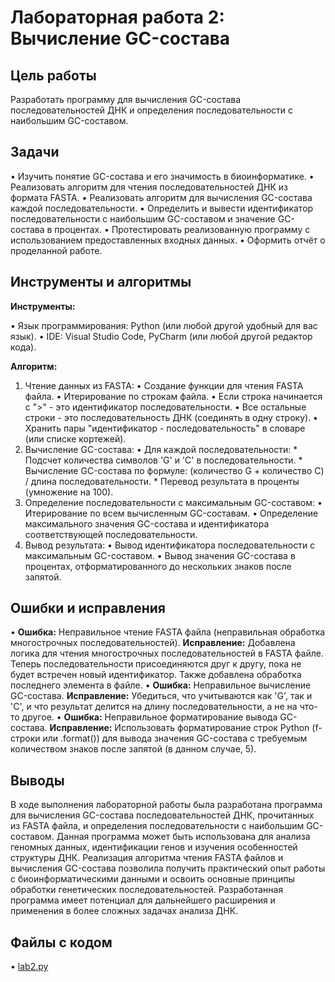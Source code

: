 # Лабораторная работа 2: Вычисление GC-состава

## Цель работы

Разработать программу для вычисления GC-состава последовательностей ДНК и определения последовательности с наибольшим GC-составом.

## Задачи

•   Изучить понятие GC-состава и его значимость в биоинформатике.
•   Реализовать алгоритм для чтения последовательностей ДНК из формата FASTA.
•   Реализовать алгоритм для вычисления GC-состава каждой последовательности.
•   Определить и вывести идентификатор последовательности с наибольшим GC-составом и значение GC-состава в процентах.
•   Протестировать реализованную программу с использованием предоставленных входных данных.
•   Оформить отчёт о проделанной работе.

## Инструменты и алгоритмы

**Инструменты:**

•   Язык программирования: Python (или любой другой удобный для вас язык).
•   IDE: Visual Studio Code, PyCharm (или любой другой редактор кода).

**Алгоритм:**

1.  Чтение данных из FASTA:
    •   Создание функции для чтения FASTA файла.
    •   Итерирование по строкам файла.
    •   Если строка начинается с ">" - это идентификатор последовательности.
    •   Все остальные строки - это последовательность ДНК (соединять в одну строку).
    •   Хранить пары "идентификатор - последовательность" в словаре (или списке кортежей).
2.  Вычисление GC-состава:
    •   Для каждой последовательности:
        *   Подсчет количества символов 'G' и 'C' в последовательности.
        *   Вычисление GC-состава по формуле: (количество G + количество C) / длина последовательности.
        *   Перевод результата в проценты (умножение на 100).
3.  Определение последовательности с максимальным GC-составом:
    •   Итерирование по всем вычисленным GC-составам.
    •   Определение максимального значения GC-состава и идентификатора соответствующей последовательности.
4.  Вывод результата:
    •   Вывод идентификатора последовательности с максимальным GC-составом.
    •   Вывод значения GC-состава в процентах, отформатированного до нескольких знаков после запятой.

## Ошибки и исправления

•   **Ошибка:** Неправильное чтение FASTA файла (неправильная обработка многострочных последовательностей).
    **Исправление:** Добавлена логика для чтения многострочных последовательностей в FASTA файле. Теперь последовательности присоединяются друг к другу, пока не будет встречен новый идентификатор. Также добавлена обработка последнего элемента в файле.
•   **Ошибка:** Неправильное вычисление GC-состава.
    **Исправление:** Убедиться, что учитываются как 'G', так и 'C', и что результат делится на длину последовательности, а не на что-то другое.
•   **Ошибка:** Неправильное форматирование вывода GC-состава.
    **Исправление:** Использовать форматирование строк Python (f-строки или .format()) для вывода значения GC-состава с требуемым количеством знаков после запятой (в данном случае, 5).

## Выводы

В ходе выполнения лабораторной работы была разработана программа для вычисления GC-состава последовательностей ДНК, прочитанных из FASTA файла, и определения последовательности с наибольшим GC-составом. Данная программа может быть использована для анализа геномных данных, идентификации генов и изучения особенностей структуры ДНК. Реализация алгоритма чтения FASTA файлов и вычисления GC-состава позволила получить практический опыт работы с биоинформатическими данными и освоить основные принципы обработки генетических последовательностей. Разработанная программа имеет потенциал для дальнейшего расширения и применения в более сложных задачах анализа ДНК.

## Файлы с кодом

•   [lab2.py](lab2.py)
